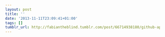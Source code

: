 ```yaml
---
layout: post
title: ''
date: '2013-11-11T23:09:41+01:00'
tags: []
tumblr_url: http://fabiantheblind.tumblr.com/post/66714938180/github-app-from-fabiantheblind-on-vimeo
---
```

